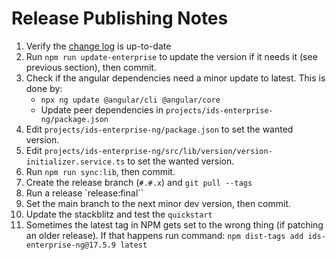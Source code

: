 # Release Publishing Notes

1. Verify the [change log](docs/changelog) is up-to-date
1. Run `npm run update-enterprise` to update the version if it needs it (see previous section), then commit.
1. Check if the angular dependencies need a minor update to latest. This is done by:
    - `npx ng update @angular/cli @angular/core`
    - Update peer dependencies in `projects/ids-enterprise-ng/package.json`
1. Edit `projects/ids-enterprise-ng/package.json` to set the wanted version.
1. Edit `projects/ids-enterprise-ng/src/lib/version/version-initializer.service.ts` to set the wanted version.
1. Run `npm run sync:lib`, then commit.
1. Create the release branch (`#.#.x`) and `git pull --tags`
1. Run a release `release:final``
1. Set the main branch to the next minor dev version, then commit.
1. Update the stackblitz and test the `quickstart`
1. Sometimes the latest tag in NPM gets set to the wrong thing (if patching an older release). If that happens run command: `npm dist-tags add ids-enterprise-ng@17.5.9 latest`
